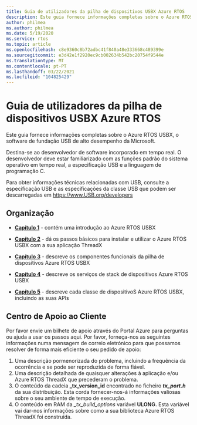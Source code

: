 ```yaml
---
title: Guia de utilizadores da pilha de dispositivos USBX Azure RTOS
description: Este guia fornece informações completas sobre o Azure RTOS USBX, o software de fundação USB de alto desempenho da Microsoft
author: philmea
ms.author: philmea
ms.date: 5/19/2020
ms.service: rtos
ms.topic: article
ms.openlocfilehash: c8e9360c8b72adbc41f840a48e333668c489399e
ms.sourcegitcommit: e3d42e1f2920ec9cb002634b542bc20754f9544e
ms.translationtype: MT
ms.contentlocale: pt-PT
ms.lasthandoff: 03/22/2021
ms.locfileid: "104825429"
---
```

# <a name="azure-rtos-usbx-device-stack-user-guide"></a>Guia de utilizadores da pilha de dispositivos USBX Azure RTOS

Este guia fornece informações completas sobre o Azure RTOS USBX, o software de fundação USB de alto desempenho da Microsoft.

Destina-se ao desenvolvedor de software incorporado em tempo real. O desenvolvedor deve estar familiarizado com as funções padrão do sistema operativo em tempo real, a especificação USB e a linguagem de programação C.

Para obter informações técnicas relacionadas com USB, consulte a especificação USB e as especificações da classe USB que podem ser descarregadas em https://www.USB.org/developers

## <a name="organization"></a>Organização

- [**Capítulo 1**](usbx-device-stack-1.md) - contém uma introdução ao Azure RTOS USBX

- [**Capítulo 2**](usbx-device-stack-2.md) - dá os passos básicos para instalar e utilizar o Azure RTOS USBX com a sua aplicação ThreadX

- [**Capítulo 3**](usbx-device-stack-3.md) - descreve os componentes funcionais da pilha de dispositivos Azure RTOS USBX

- [**Capítulo 4**](usbx-device-stack-4.md) - descreve os serviços de stack de dispositivos Azure RTOS USBX

- [**Capítulo 5**](usbx-device-stack-5.md) - descreve cada classe de dispositivoS Azure RTOS USBX, incluindo as suas APIs

## <a name="customer-support-center"></a>Centro de Apoio ao Cliente

Por favor envie um bilhete de apoio através do Portal Azure para perguntas ou ajuda a usar os passos aqui. Por favor, forneça-nos as seguintes informações numa mensagem de correio eletrónico para que possamos resolver de forma mais eficiente o seu pedido de apoio:

1. Uma descrição pormenorizada do problema, incluindo a frequência da ocorrência e se pode ser reproduzida de forma fiável.
2. Uma descrição detalhada de quaisquer alterações à aplicação e/ou Azure RTOS ThreadX que precederam o problema.
3. O conteúdo da cadeia **_tx_version_id** encontrado no ficheiro **_tx_port.h_** da sua distribuição. Esta corda fornecer-nos-á informações valiosas sobre o seu ambiente de tempo de execução.
4. O conteúdo em RAM da *_tx_build_options* variável **ULONG.** Esta variável vai dar-nos informações sobre como a sua biblioteca Azure RTOS ThreadX foi construída.
